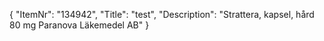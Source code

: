 {
  "ItemNr": "134942",
  "Title": "test",
  "Description": "Strattera, kapsel, hård 80 mg Paranova Läkemedel AB"
}